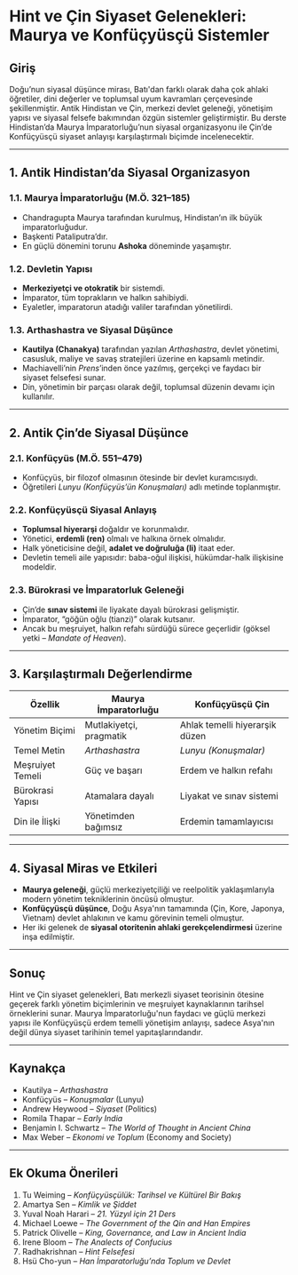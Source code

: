 # Hint ve Çin Siyaset Gelenekleri: Maurya ve Konfüçyüsçü Sistemler

## Giriş

Doğu’nun siyasal düşünce mirası, Batı'dan farklı olarak daha çok ahlaki öğretiler, dini değerler ve toplumsal uyum kavramları çerçevesinde şekillenmiştir. Antik Hindistan ve Çin, merkezi devlet geleneği, yönetişim yapısı ve siyasal felsefe bakımından özgün sistemler geliştirmiştir. Bu derste Hindistan’da Maurya İmparatorluğu’nun siyasal organizasyonu ile Çin’de Konfüçyüsçü siyaset anlayışı karşılaştırmalı biçimde incelenecektir.

---

## 1. Antik Hindistan’da Siyasal Organizasyon

### 1.1. Maurya İmparatorluğu (M.Ö. 321–185)

- Chandragupta Maurya tarafından kurulmuş, Hindistan’ın ilk büyük imparatorluğudur.
- Başkenti Pataliputra’dır.
- En güçlü dönemini torunu **Ashoka** döneminde yaşamıştır.

### 1.2. Devletin Yapısı

- **Merkeziyetçi ve otokratik** bir sistemdi.
- İmparator, tüm toprakların ve halkın sahibiydi.
- Eyaletler, imparatorun atadığı valiler tarafından yönetilirdi.

### 1.3. Arthashastra ve Siyasal Düşünce

- **Kautilya (Chanakya)** tarafından yazılan _Arthashastra_, devlet yönetimi, casusluk, maliye ve savaş stratejileri üzerine en kapsamlı metindir.
- Machiavelli’nin _Prens_’inden önce yazılmış, gerçekçi ve faydacı bir siyaset felsefesi sunar.
- Din, yönetimin bir parçası olarak değil, toplumsal düzenin devamı için kullanılır.

---

## 2. Antik Çin’de Siyasal Düşünce

### 2.1. Konfüçyüs (M.Ö. 551–479)

- Konfüçyüs, bir filozof olmasının ötesinde bir devlet kuramcısıydı.
- Öğretileri _Lunyu (Konfüçyüs’ün Konuşmaları)_ adlı metinde toplanmıştır.

### 2.2. Konfüçyüsçü Siyasal Anlayış

- **Toplumsal hiyerarşi** doğaldır ve korunmalıdır.
- Yönetici, **erdemli (ren)** olmalı ve halkına örnek olmalıdır.
- Halk yöneticisine değil, **adalet ve doğruluğa (li)** itaat eder.
- Devletin temeli aile yapısıdır: baba-oğul ilişkisi, hükümdar-halk ilişkisine modeldir.

### 2.3. Bürokrasi ve İmparatorluk Geleneği

- Çin’de **sınav sistemi** ile liyakate dayalı bürokrasi gelişmiştir.
- İmparator, “göğün oğlu (tianzi)” olarak kutsanır.
- Ancak bu meşruiyet, halkın refahı sürdüğü sürece geçerlidir (göksel yetki – _Mandate of Heaven_).

---

## 3. Karşılaştırmalı Değerlendirme

| Özellik          | Maurya İmparatorluğu    | Konfüçyüsçü Çin                |
| ---------------- | ----------------------- | ------------------------------ |
| Yönetim Biçimi   | Mutlakiyetçi, pragmatik | Ahlak temelli hiyerarşik düzen |
| Temel Metin      | _Arthashastra_          | _Lunyu (Konuşmalar)_           |
| Meşruiyet Temeli | Güç ve başarı           | Erdem ve halkın refahı         |
| Bürokrasi Yapısı | Atamalara dayalı        | Liyakat ve sınav sistemi       |
| Din ile İlişki   | Yönetimden bağımsız     | Erdemin tamamlayıcısı          |

---

## 4. Siyasal Miras ve Etkileri

- **Maurya geleneği**, güçlü merkeziyetçiliği ve reelpolitik yaklaşımlarıyla modern yönetim tekniklerinin öncüsü olmuştur.
- **Konfüçyüsçü düşünce**, Doğu Asya'nın tamamında (Çin, Kore, Japonya, Vietnam) devlet ahlakının ve kamu görevinin temeli olmuştur.
- Her iki gelenek de **siyasal otoritenin ahlaki gerekçelendirmesi** üzerine inşa edilmiştir.

---

## Sonuç

Hint ve Çin siyaset gelenekleri, Batı merkezli siyaset teorisinin ötesine geçerek farklı yönetim biçimlerinin ve meşruiyet kaynaklarının tarihsel örneklerini sunar. Maurya İmparatorluğu'nun faydacı ve güçlü merkezi yapısı ile Konfüçyüsçü erdem temelli yönetişim anlayışı, sadece Asya'nın değil dünya siyaset tarihinin temel yapıtaşlarındandır.

---

## Kaynakça

- Kautilya – _Arthashastra_
- Konfüçyüs – _Konuşmalar_ (Lunyu)
- Andrew Heywood – _Siyaset_ (Politics)
- Romila Thapar – _Early India_
- Benjamin I. Schwartz – _The World of Thought in Ancient China_
- Max Weber – _Ekonomi ve Toplum_ (Economy and Society)

---

## Ek Okuma Önerileri

1. Tu Weiming – _Konfüçyüsçülük: Tarihsel ve Kültürel Bir Bakış_
2. Amartya Sen – _Kimlik ve Şiddet_
3. Yuval Noah Harari – _21. Yüzyıl için 21 Ders_
4. Michael Loewe – _The Government of the Qin and Han Empires_
5. Patrick Olivelle – _King, Governance, and Law in Ancient India_
6. Irene Bloom – _The Analects of Confucius_
7. Radhakrishnan – _Hint Felsefesi_
8. Hsü Cho-yun – _Han İmparatorluğu’nda Toplum ve Devlet_
